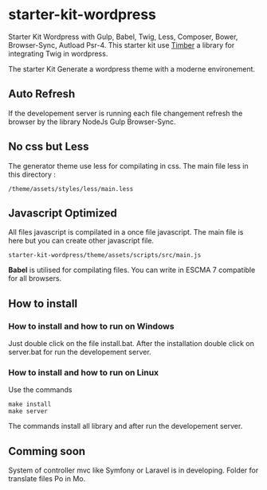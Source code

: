# starter-kit-wordpress
Starter Kit Wordpress with Gulp, Babel, Twig, Less, Composer, Bower, Browser-Sync, Autload Psr-4. This starter kit use [Timber](https://github.com/timber/timber) a library for integrating Twig in wordpress.

The starter Kit Generate a wordpress theme with a moderne environement.

## Auto Refresh

If the developement server is running each file changement refresh the browser by the library NodeJs Gulp Browser-Sync.

## No css but Less

The generator theme use less for compilating in css. The main file less in this directory :

    /theme/assets/styles/less/main.less


## Javascript Optimized

All files javascript is compilated in a once file javascript. The main file is here but you can create other javascript file.

    starter-kit-wordpress/theme/assets/scripts/src/main.js

**Babel**  is utilised for compilating files. You can write in ESCMA 7 compatible for all browsers.

## How to install

### How to install and how to run on Windows

Just double click on the file install.bat. After the installation double click on server.bat for run the developement server.

### How to install and how to run on Linux

Use the commands

```
make install
make server
```

The commands install all library and after run the developement server.

## Comming soon

System of controller mvc like Symfony or Laravel is in developing.
Folder for translate files Po in Mo.

